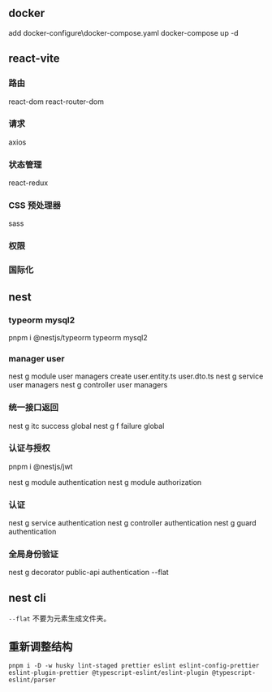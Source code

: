 ## docker

add docker-configure\docker-compose.yaml
docker-compose up -d

## react-vite

### 路由

react-dom react-router-dom

### 请求

axios

### 状态管理

react-redux

### CSS 预处理器

sass

### 权限

### 国际化

## nest

### typeorm mysql2

pnpm i @nestjs/typeorm typeorm mysql2

### manager user

nest g module user managers
create user.entity.ts user.dto.ts
nest g service user managers
nest g controller user managers

### 统一接口返回

nest g itc success global
nest g f failure global

### 认证与授权

pnpm i @nestjs/jwt

nest g module authentication
nest g module authorization

### 认证

nest g service authentication
nest g controller authentication
nest g guard authentication

### 全局身份验证

nest g decorator public-api authentication --flat

## nest cli

`--flat` 不要为元素生成文件夹。

## 重新调整结构

`pnpm i -D -w husky lint-staged prettier eslint eslint-config-prettier eslint-plugin-prettier @typescript-eslint/eslint-plugin @typescript-eslint/parser`
